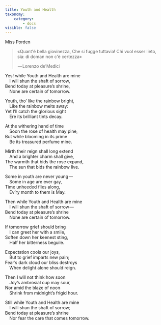 ```yaml
---
title: Youth and Health
taxonomy:
    category:
        - docs
visible: false
---
```


<div class="author">Miss Porden</div>

> «Quant'è bella giovinezza,
> Che si fugge tuttavia!
> Chi vuol esser lieto, sia:
> di doman non c'è certezza»
> 
>  — Lorenzo de’Medici

Yes! while Youth and Health are mine  
&emsp;I will shun the shaft of sorrow,  
Bend today at pleasure’s shrine,  
&emsp;None are certain of tomorrow.  

Youth, tho’ like the rainbow bright,  
&emsp;Like the rainbow melts away:  
Yet I’ll catch the glorious sight  
&emsp;Ere its brilliant tints decay.  

At the withering hand of time  
&emsp;Soon the rose of health may pine,  
But while blooming in its prime  
&emsp;Be its treasured perfume mine.  

Mirth their reign shall long extend  
&emsp;And a brighter charm shall give,  
The warmth that bids the rose expand,  
&emsp;The sun that bids the rainbow live.

Some in youth are never young —   
&emsp;Some in age are ever gay,  
Time unheeded flies along,  
&emsp;Ev’ry month to them is May.  

Then while Youth and Health are mine  
&emsp;I will shun the shaft of sorrow —   
Bend today at pleasure’s shrine  
&emsp;None are certain of tomorrow.  

If tomorrow grief should bring  
&emsp;I can greet her with a smile,  
Soften down her keenest sting,  
&emsp;Half her bitterness beguile.  

Expectation cools our joys,  
&emsp;But to grief imparts new pain;  
Fear’s dark cloud our bliss destroys  
&emsp;When delight alone should reign.  

Then I will not think how soon  
&emsp;Joy’s ambrosial cup may sour,  
Nor amid the blaze of noon  
&emsp;Shrink from midnight’s frigid hour.

Still while Youth and Health are mine  
&emsp;I will shun the shaft of sorrow;   
Bend today at pleasure’s shrine  
&emsp;Nor fear the care that comes tomorrow.